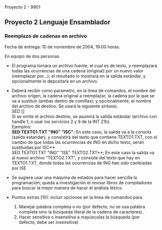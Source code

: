   Proyecto 2 - 9901

Proyecto 2 Lenguaje Ensamblador
-------------------------------

### Reemplazo de cadenas en archivo

Fecha de entrega: 10 de noviembre de 2004, 19:00 horas.

En equipo de dos personas.

*   El programa tomara un archivo fuente, el cual es de texto, y reemplazará todas las ocurrencias de una cadena (original) por un nuevo valor (reemplazar por...); el resultado lo mostrará en la salida estándar, y opcionalmente lo depositará en un archivo.

*   Deberá recibir como parametro, en la línea de comandos, el nombre del archivo origen, la cadena original a reemplazar, la cadena por la que se va a sustituir (ambas dentro de comillas); y opcionalmente, el nombre del archivo de destino. Se usará la siguiente sintaxis:  
    SED <Archivo origen> <Cadena original> <Cadena sustituida> \[<Archivo destino>\]  
    Si se omite el archivo destino, se asumirá la salida estándar (archivo con handle 1, o usar los servicios 2 y 9 de la INT 21h).  
    Ejemplos:  
    **SED TEXTO1.TXT "ING" "ISC"**; En este caso, la salida va a la consola (salida estandar), y consistirá del texto que contiene TEXTO1.TXT, con el cambio de que todas las ocurrencias de ING en dicho texto, serán sustituidas por ISC**  
    SED TEXTO1.TXT "ING" "ISE" TEXTO2.TXT**; En este caso la salida va al nuevo archivo "TEXTO2.TXT", y consiste del texto que hay en TEXTO1.TXT, donde todas las ocurrencias de ING han sido cambiadas por ISE
*   Se sugiere usar una máquina de estados para hacer sencilla la programación; queda a investigación el revisar libros de compiladores para buscar la mejor manera de hacer el análisis léxico.
*   Puntos extras (10): incluir opciones en la línea de comandos para
    1.  Manejar palabra completa o no (por defecto, no se usa palabra completa sino la búsqueda literal de la cadena de caracteres).
    2.  Hacer sensitiva o insensitiva a mayúsculas la búsqueda (por defecto, debe ser insensitiva)